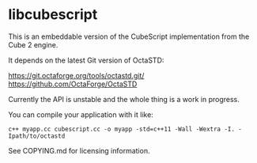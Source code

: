 # libcubescript

This is an embeddable version of the CubeScript implementation from the
Cube 2 engine.

It depends on the latest Git version of OctaSTD:

https://git.octaforge.org/tools/octastd.git/
https://github.com/OctaForge/OctaSTD

Currently the API is unstable and the whole thing is a work in progress.

You can compile your application with it like:

    c++ myapp.cc cubescript.cc -o myapp -std=c++11 -Wall -Wextra -I. -Ipath/to/octastd

See COPYING.md for licensing information.